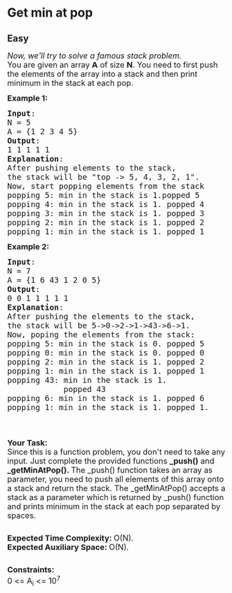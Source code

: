# Get min at pop
## Easy
<div class="problems_problem_content__Xm_eO"><p><em><span style="font-size:18px">Now, we'll try to solve a famous stack problem. </span></em><br>
<span style="font-size:18px">You are given an array <strong>A</strong> of size <strong>N</strong>. You need to first push the elements of the array into a stack and then print minimum in the stack at each pop.</span></p>

<p><span style="font-size:18px"><strong>Example 1:</strong></span></p>

<pre><span style="font-size:18px"><strong>Input</strong>:
N = 5
A = {1 2 3 4 5}
<strong>Output</strong>: 
1 1 1 1 1
<strong>Explanation</strong>: 
After pushing elements to the stack, 
the stack will be "top -&gt; 5, 4, 3, 2, 1". 
Now, start popping elements from the stack
popping&nbsp;5: min in&nbsp;the stack is&nbsp;1.popped 5
popping&nbsp;4: min in the stack is 1. popped 4
popping&nbsp;3: min in the stack is&nbsp;1. popped 3
popping 2: min in the stack is 1. popped 2
popping 1: min in the stack is 1. popped 1
</span></pre>

<p><span style="font-size:18px"><strong>Example 2:</strong></span></p>

<pre><span style="font-size:18px"><strong>Input</strong>: 
N = 7
A = {1 6 43 1 2 0 5}
<strong>Output</strong>: 
0 0 1 1 1 1 1
<strong>Explanation</strong>: 
After pushing the elements to the stack, 
the stack will be 5-&gt;0-&gt;2-&gt;1-&gt;43-&gt;6-&gt;1. 
Now, poping the elements from the stack:
popping 5: min in the stack is 0. popped 5
popping 0: min in the stack is 0. popped 0
popping 2: min in the stack is 1. popped 2
popping 1: min in the stack is 1. popped 1
popping 43: min in the stack is 1. 
&nbsp;           popped 43
popping 6: min in the stack is 1. popped 6
popping 1: min in the stack is 1. popped 1.
</span>
</pre>

<p>&nbsp;</p>

<p><span style="font-size:18px"><strong>Your Task:</strong><br>
Since this is a function problem, you don't need to take any input. Just complete the provided functions <strong>_push()</strong> and <strong>_getMinAtPop().&nbsp;</strong>The _push() function takes an array as parameter, you need to push all elements of this array onto a stack and return the stack. The _getMinAtPop() accepts a stack as a parameter which is returned by _push() function and prints minimum in the stack at each pop separated by spaces.</span></p>

<p><br>
<span style="font-size:18px"><strong>Expected Time Complexity:&nbsp;</strong>O(N).<br>
<strong>Expected Auxiliary Space:&nbsp;</strong>O(N).</span></p>

<p><br>
<strong><span style="font-size:18px">Constraints:</span></strong><br>
<span style="font-size:18px">0 &lt;= A<sub>i</sub> &lt;= 10<sup>7</sup></span></p>
</div>
